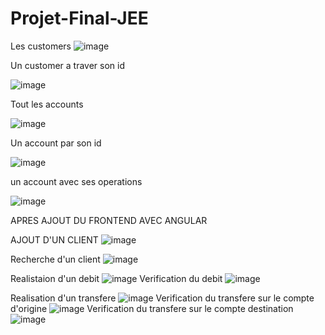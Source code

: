  
# Projet-Final-JEE

Les customers 
![image](https://github.com/AitWaarabImad/Projet-Final-JEE/assets/88889092/1a87eb8e-1abf-4aac-ac21-c921ca6fdf95)


Un customer a traver son id

![image](https://github.com/AitWaarabImad/Projet-Final-JEE/assets/88889092/8faaef79-afd0-44fc-9391-db4f4e87a206)

Tout les accounts

![image](https://github.com/AitWaarabImad/Projet-Final-JEE/assets/88889092/252222b3-57b6-4498-abd7-feaf6363fca6)

Un account par son id

![image](https://github.com/AitWaarabImad/Projet-Final-JEE/assets/88889092/c8f173fe-7487-4f4a-a15e-34840bac0147)

un account avec ses operations

![image](https://github.com/AitWaarabImad/Projet-Final-JEE/assets/88889092/1d9419bc-f95b-4ab3-9cad-21836e24961b)



APRES AJOUT DU FRONTEND AVEC ANGULAR

AJOUT D'UN CLIENT
![image](https://github.com/AitWaarabImad/Projet-Final-JEE/assets/88889092/78cd2dcd-6f45-4473-8f79-395d1db374a0)

Recherche d'un client
![image](https://github.com/AitWaarabImad/Projet-Final-JEE/assets/88889092/1f307501-1be9-4474-9130-851b24daa686)

Realistaion d'un debit
![image](https://github.com/AitWaarabImad/Projet-Final-JEE/assets/88889092/23e33d6e-ac9b-4b0a-a277-b88181bd13db)
Verification du debit
![image](https://github.com/AitWaarabImad/Projet-Final-JEE/assets/88889092/d69bfcf6-2f94-46ba-82b0-dcbd024e0d74)


Realisation d'un transfere
![image](https://github.com/AitWaarabImad/Projet-Final-JEE/assets/88889092/16dfefbf-a0b9-4c4f-b15e-5cf54e8bdf63)
Verification du transfere sur le compte d'origine
![image](https://github.com/AitWaarabImad/Projet-Final-JEE/assets/88889092/7fe1b67a-16e0-45a4-a5c5-f163278a2c90)
Verification du transfere sur le compte destination
![image](https://github.com/AitWaarabImad/Projet-Final-JEE/assets/88889092/13cc8035-b502-4e67-a37d-e382c15e3171)





